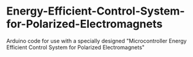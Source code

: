 # Energy-Efficient-Control-System-for-Polarized-Electromagnets
Arduino code for use with a specially designed "Microcontroller Energy Efficient Control System for Polarized Electromagnets"
